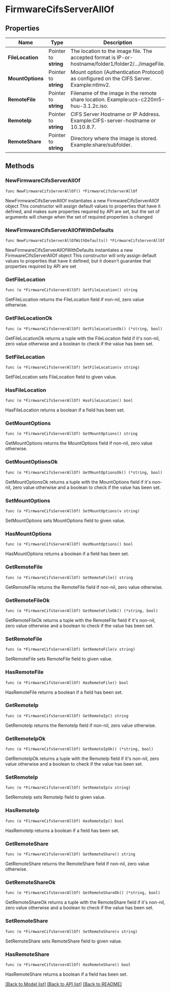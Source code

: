 # FirmwareCifsServerAllOf

## Properties

Name | Type | Description | Notes
------------ | ------------- | ------------- | -------------
**FileLocation** | Pointer to **string** | The location to the image file. The accepted format is IP-or-hostname/folder1/folder2/.../imageFile. | [optional] 
**MountOptions** | Pointer to **string** | Mount option (Authentication Protocol) as configured on the CIFS Server. Example:ntlmv2. | [optional] [default to "none"]
**RemoteFile** | Pointer to **string** | Filename of the image in the remote share location. Example:ucs-c220m5-huu-3.1.2c.iso. | [optional] [readonly] 
**RemoteIp** | Pointer to **string** | CIFS Server Hostname or IP Address. Example:CIFS-server-hostname or 10.10.8.7. | [optional] [readonly] 
**RemoteShare** | Pointer to **string** | Directory where the image is stored. Example:share/subfolder. | [optional] [readonly] 

## Methods

### NewFirmwareCifsServerAllOf

`func NewFirmwareCifsServerAllOf() *FirmwareCifsServerAllOf`

NewFirmwareCifsServerAllOf instantiates a new FirmwareCifsServerAllOf object
This constructor will assign default values to properties that have it defined,
and makes sure properties required by API are set, but the set of arguments
will change when the set of required properties is changed

### NewFirmwareCifsServerAllOfWithDefaults

`func NewFirmwareCifsServerAllOfWithDefaults() *FirmwareCifsServerAllOf`

NewFirmwareCifsServerAllOfWithDefaults instantiates a new FirmwareCifsServerAllOf object
This constructor will only assign default values to properties that have it defined,
but it doesn't guarantee that properties required by API are set

### GetFileLocation

`func (o *FirmwareCifsServerAllOf) GetFileLocation() string`

GetFileLocation returns the FileLocation field if non-nil, zero value otherwise.

### GetFileLocationOk

`func (o *FirmwareCifsServerAllOf) GetFileLocationOk() (*string, bool)`

GetFileLocationOk returns a tuple with the FileLocation field if it's non-nil, zero value otherwise
and a boolean to check if the value has been set.

### SetFileLocation

`func (o *FirmwareCifsServerAllOf) SetFileLocation(v string)`

SetFileLocation sets FileLocation field to given value.

### HasFileLocation

`func (o *FirmwareCifsServerAllOf) HasFileLocation() bool`

HasFileLocation returns a boolean if a field has been set.

### GetMountOptions

`func (o *FirmwareCifsServerAllOf) GetMountOptions() string`

GetMountOptions returns the MountOptions field if non-nil, zero value otherwise.

### GetMountOptionsOk

`func (o *FirmwareCifsServerAllOf) GetMountOptionsOk() (*string, bool)`

GetMountOptionsOk returns a tuple with the MountOptions field if it's non-nil, zero value otherwise
and a boolean to check if the value has been set.

### SetMountOptions

`func (o *FirmwareCifsServerAllOf) SetMountOptions(v string)`

SetMountOptions sets MountOptions field to given value.

### HasMountOptions

`func (o *FirmwareCifsServerAllOf) HasMountOptions() bool`

HasMountOptions returns a boolean if a field has been set.

### GetRemoteFile

`func (o *FirmwareCifsServerAllOf) GetRemoteFile() string`

GetRemoteFile returns the RemoteFile field if non-nil, zero value otherwise.

### GetRemoteFileOk

`func (o *FirmwareCifsServerAllOf) GetRemoteFileOk() (*string, bool)`

GetRemoteFileOk returns a tuple with the RemoteFile field if it's non-nil, zero value otherwise
and a boolean to check if the value has been set.

### SetRemoteFile

`func (o *FirmwareCifsServerAllOf) SetRemoteFile(v string)`

SetRemoteFile sets RemoteFile field to given value.

### HasRemoteFile

`func (o *FirmwareCifsServerAllOf) HasRemoteFile() bool`

HasRemoteFile returns a boolean if a field has been set.

### GetRemoteIp

`func (o *FirmwareCifsServerAllOf) GetRemoteIp() string`

GetRemoteIp returns the RemoteIp field if non-nil, zero value otherwise.

### GetRemoteIpOk

`func (o *FirmwareCifsServerAllOf) GetRemoteIpOk() (*string, bool)`

GetRemoteIpOk returns a tuple with the RemoteIp field if it's non-nil, zero value otherwise
and a boolean to check if the value has been set.

### SetRemoteIp

`func (o *FirmwareCifsServerAllOf) SetRemoteIp(v string)`

SetRemoteIp sets RemoteIp field to given value.

### HasRemoteIp

`func (o *FirmwareCifsServerAllOf) HasRemoteIp() bool`

HasRemoteIp returns a boolean if a field has been set.

### GetRemoteShare

`func (o *FirmwareCifsServerAllOf) GetRemoteShare() string`

GetRemoteShare returns the RemoteShare field if non-nil, zero value otherwise.

### GetRemoteShareOk

`func (o *FirmwareCifsServerAllOf) GetRemoteShareOk() (*string, bool)`

GetRemoteShareOk returns a tuple with the RemoteShare field if it's non-nil, zero value otherwise
and a boolean to check if the value has been set.

### SetRemoteShare

`func (o *FirmwareCifsServerAllOf) SetRemoteShare(v string)`

SetRemoteShare sets RemoteShare field to given value.

### HasRemoteShare

`func (o *FirmwareCifsServerAllOf) HasRemoteShare() bool`

HasRemoteShare returns a boolean if a field has been set.


[[Back to Model list]](../README.md#documentation-for-models) [[Back to API list]](../README.md#documentation-for-api-endpoints) [[Back to README]](../README.md)


